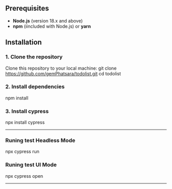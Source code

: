 ## Prerequisites
- **Node.js** (version 18.x and above)
- **npm** (iincluded with Node.js) or **yarn**

## Installation

### 1. Clone the repository
Clone this repository to your local machine:
git clone https://github.com/gemPhatsara/todolist.git
cd todolist
### 2. Install dependencies
npm install

### 3. Install cypress
npx install cypress
__________________________________________________________________________________________________
### Runing test Headless Mode
npx cypress run

### Runing test UI Mode
npx cypress open
__________________________________________________________________________________________________




